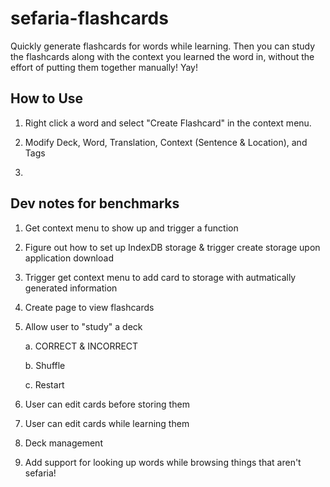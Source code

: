 # sefaria-flashcards
Quickly generate flashcards for words while learning. Then you can study the flashcards along with the context you learned the word in, without the effort of putting them together manually! Yay!

## How to Use
1. Right click a word and select "Create Flashcard" in the context menu.

2. Modify Deck, Word, Translation, Context (Sentence & Location), and Tags

3. 


## Dev notes for benchmarks

1. Get context menu to show up and trigger a function

2. Figure out how to set up IndexDB storage & trigger create storage upon application download

3. Trigger get context menu to add card to storage with autmatically generated information

4. Create page to view flashcards

5. Allow user to "study" a deck
    
    a. CORRECT & INCORRECT

    b. Shuffle

    c. Restart

6. User can edit cards before storing them

7. User can edit cards while learning them

8. Deck management

9. Add support for looking up words while browsing things that aren't sefaria!